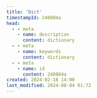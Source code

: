 ```yaml
---
title: 'Dict'
timestampId: 240804a
head:
  - - meta
    - name: description
      content: dictionary
  - - meta
    - name: keywords
      content: dictionary
  - - meta
    - name: id
      content: 240804a
created: 2024-02-16 14:00
last_modified: 2024-08-04 01:72
---
```

